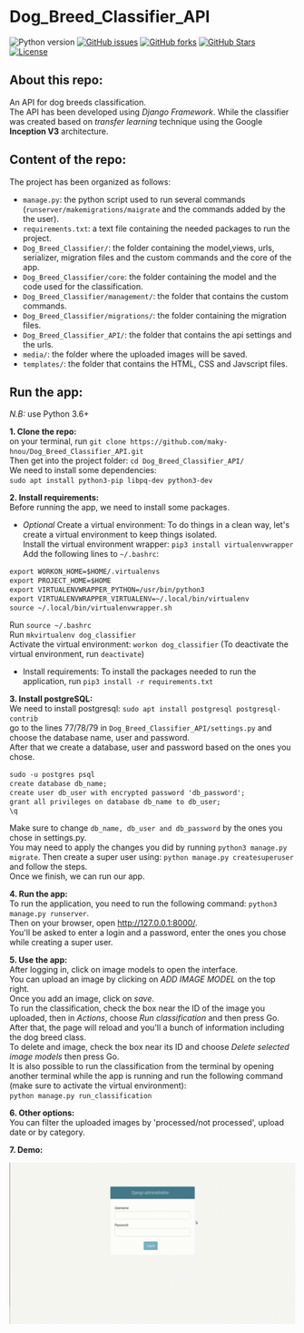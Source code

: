 # Dog_Breed_Classifier_API  

![Python version][python-version]
[![GitHub issues][issues-image]][issues-url]
[![GitHub forks][fork-image]][fork-url]
[![GitHub Stars][stars-image]][stars-url]
[![License][license-image]][license-url]

## About this repo:  

An API for dog breeds classification.  
The API has been developed using *Django Framework*. While the classifier was created based on *transfer learning* technique using the Google **Inception V3** architecture.  

## Content of the repo:  
The project has been organized as follows:  
- `manage.py`: the python script used to run several commands (`runserver/makemigrations/maigrate` and the commands added by the the user).  
- `requirements.txt`: a text file containing the needed packages to run the project.  
- `Dog_Breed_Classifier/`: the folder containing the model,views, urls, serializer, migration files and the custom commands and the core of the app.  
- `Dog_Breed_Classifier/core`: the folder containing the model and the code used for the classification.  
- `Dog_Breed_Classifier/management/`: the folder that contains the custom commands.  
- `Dog_Breed_Classifier/migrations/`: the folder containing the migration files.  
- `Dog_Breed_Classifier_API/`: the folder that contains the api settings and the urls.  
- `media/`: the folder where the uploaded images will be saved.  
- `templates/`: the folder that contains the HTML, CSS and Javscript files.

## Run the app:  
*N.B:* use Python 3.6+  

**1. Clone the repo:**  
on your terminal, run `git clone https://github.com/maky-hnou/Dog_Breed_Classifier_API.git`  
Then get into the project folder: `cd Dog_Breed_Classifier_API/`  
We need to install some dependencies:  
`sudo apt install python3-pip libpq-dev python3-dev`

**2. Install requirements:**  
Before running the app, we need to install some packages.  
- *Optional* Create a virtual environment:  To do things in a clean way, let's create a virtual environment to keep things isolated.  
Install the virtual environment wrapper: `pip3 install virtualenvwrapper`  
Add the following lines to `~/.bashrc`:  
```
export WORKON_HOME=$HOME/.virtualenvs
export PROJECT_HOME=$HOME
export VIRTUALENVWRAPPER_PYTHON=/usr/bin/python3
export VIRTUALENVWRAPPER_VIRTUALENV=~/.local/bin/virtualenv
source ~/.local/bin/virtualenvwrapper.sh
```
Run `source ~/.bashrc`  
Run `mkvirtualenv dog_classifier`  
Activate the virtual environment: `workon dog_classifier` (To deactivate the virtual environment, run `deactivate`)  
- Install requirements: To install the packages needed to run the application, run `pip3 install -r requirements.txt`  

**3. Install postgreSQL:**  
We need to install postgresql: `sudo apt install postgresql postgresql-contrib`  
go to the lines 77/78/79 in `Dog_Breed_Classifier_API/settings.py` and choose the database name, user and password.  
After that we create a database, user and password based on the ones you chose.  
```
sudo -u postgres psql
create database db_name;
create user db_user with encrypted password 'db_password';
grant all privileges on database db_name to db_user;
\q
```  
Make sure to change `db_name, db_user and db_password` by the ones you chose in settings.py.  
You may need to apply the changes you did by running `python3 manage.py migrate`. 
Then create a super user using: `python manage.py createsuperuser` and follow the steps.  
Once we finish, we can run our app.   

**4. Run the app:**  
To run the application, you need to run the following command: `python3 manage.py runserver`.  
Then on your browser, open http://127.0.0.1:8000/.  
You'll be asked to enter a login and a password, enter the ones you chose while creating a super user.  

**5. Use the app:**  
After logging in, click on image models to open the interface.  
You can upload an image by clicking on *ADD IMAGE MODEL* on the top right.  
Once you add an image, click on *save*.  
To run the classification, check the box near the ID of the image you uploaded, then in *Actions*, choose *Run classification* and then press Go.  
After that, the page will reload and you'll a bunch of information including the dog breed class.  
To delete and image, check the box near its ID and choose *Delete selected image models* then press Go.  
It is also possible to run the classification from the terminal by opening another terminal while the app is running and run the following command (make sure to activate the virtual environment):  
`python manage.py run_classification`  

**6. Other options:**  
You can filter the uploaded images by 'processed/not processed', upload date or by category.  

**7. Demo:**  

<a href="https://github.com/maky-hnou/Dog_Breed_Classifier_API/blob/master/demo/demo.gif"><img src="https://github.com/maky-hnou/Dog_Breed_Classifier_API/blob/master/demo/demo.gif" title="demo-gif"/></a>

[python-version]:https://img.shields.io/badge/python-3.6+-brightgreen.svg
[issues-image]:https://img.shields.io/github/issues/maky-hnou/Dog_Breed_Classifier_API.svg
[issues-url]:https://github.com/maky-hnou/Dog_Breed_Classifier_API/issues
[fork-image]:https://img.shields.io/github/forks/maky-hnou/Dog_Breed_Classifier_API.svg
[fork-url]:https://github.com/maky-hnou/Dog_Breed_Classifier_API/network/members
[stars-image]:https://img.shields.io/github/stars/maky-hnou/Dog_Breed_Classifier_API.svg
[stars-url]:https://github.com/maky-hnou/Dog_Breed_Classifier_API/stargazers
[license-image]:https://img.shields.io/github/license/maky-hnou/Dog_Breed_Classifier_API.svg
[license-url]:https://github.com/maky-hnou/Dog_Breed_Classifier_API/blob/master/LICENSE
